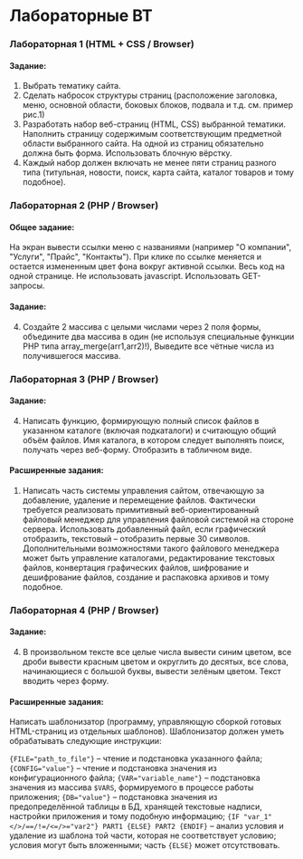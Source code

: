 # Лабораторные ВТ
### Лабораторная 1 (HTML + CSS / Browser)
#### Задание:
1. Выбрать тематику сайта.
2. Сделать набросок структуры страниц (расположение заголовка, меню, основной области, боковых блоков, подвала и т.д. см. пример рис.1)
3. Разработать набор веб-страниц (HTML, CSS) выбранной тематики. Наполнить страницу содержимым соответствующим предметной области выбранного сайта. На одной из страниц обязательно должна быть форма. Использовать блочную вёрстку.
4. Каждый набор должен включать не менее пяти страниц разного типа (титульная, новости, поиск, карта сайта, каталог товаров и тому подобное).

### Лабораторная 2 (PHP / Browser)
#### Общее задание:
На экран вывести ссылки меню с названиями (например "О компании", "Услуги", "Прайс", "Контакты"). При клике по ссылке меняется и остается измененным цвет фона вокруг активной ссылки. Весь код на одной странице. Не использовать javascript. Использовать GET-запросы.

#### Задание:
4. Создайте 2 массива с целыми числами через 2 поля формы, объедините два массива в один (не используя специальные функции PHP типа array_merge(arr1,arr2)!), Выведите все чётные числа из получившегося массива.

### Лабораторная 3 (PHP / Browser)
#### Задание:
4. Написать функцию, формирующую полный список файлов в указанном каталоге (включая подкаталоги) и считающую общий объём файлов. Имя каталога, в котором следует выполнять поиск, получать через веб-форму. Отобразить в табличном виде.

#### Расширенные задания:
1. Написать часть системы управления сайтом, отвечающую за добавление, удаление и перемещение файлов. Фактически требуется реализовать примитивный веб-ориентированный файловый менеджер для управления файловой системой на стороне сервера. Использовать добавленный файл, если графический отобразить, текстовый – отобразить первые 30 символов. Дополнительными возможностями такого файлового менеджера может быть управление каталогами, редактирование текстовых файлов, конвертация графических файлов, шифрование и дешифрование файлов, создание и распаковка архивов и тому подобное.

### Лабораторная 4 (PHP / Browser)
#### Задание:
4. В произвольном тексте все целые числа вывести синим цветом, все дроби вывести красным цветом и округлить до десятых, все слова, начинающиеся с большой буквы, вывести зелёным цветом. Текст вводить через форму.

#### Расширенные задания:

Написать шаблонизатор (программу, управляющую сборкой готовых HTML-страниц из отдельных шаблонов). Шаблонизатор должен уметь обрабатывать следующие инструкции:

`{FILE="path_to_file"}` – чтение и подстановка указанного файла;
`{CONFIG="value"}` – чтение и подстановка значения из конфигурационного файла;
`{VAR="variable_name"}` – подстановка значения из массива `$VARS`, формируемого в процессе работы приложения;
`{DB="value"}` – подстановка значения из предопределённой таблицы в БД, хранящей текстовые надписи, настройки приложения и тому подобную информацию;
`{IF "var_1"</>/==/!=/<=/>="var2"} PART1 {ELSE} PART2 {ENDIF}` – анализ условия и удаление из шаблона той части, которая не соответствует условию; условия могут быть вложенными; часть `{ELSE}` может отсутствовать.

